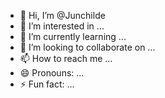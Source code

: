 - 👋 Hi, I’m @Junchilde
- 👀 I’m interested in ...
- 🌱 I’m currently learning ...
- 💞️ I’m looking to collaborate on ...
- 📫 How to reach me ...
- 😄 Pronouns: ...
- ⚡ Fun fact: ...

<!---
Junchilde/Junchilde is a ✨ special ✨ repository because its `README.md` (this file) appears on your GitHub profile.
You can click the Preview link to take a look at your changes.
--->

